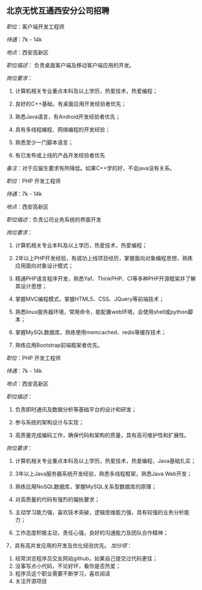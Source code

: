 ## 北京无忧互通西安分公司招聘

*职位*：客户端开发工程师

*待遇*：7k - 14k

*地点*：西安高新区

*职位描述*： 负责桌面客户端及移动客户端应用的开发。

*岗位要求*：

1. 计算机相关专业重点本科及以上学历，热爱技术，热爱编程；

2. 良好的C++基础，有桌面应用开发经验者优先；

3. 熟悉Java语言，有Android开发经验者优先；

4. 具有多线程编程、网络编程的开发经验；

5. 熟悉至少一门脚本语言；

6. 有已发布或上线的产品开发经验者优先

*备注*：对于应届生要求有所降低。如果C++学的好，不会java没有关系。

*职位*：PHP 开发工程师

*待遇*：7k - 14k

*地点*：西安高新区

*职位描述*：负责公司业务系统的界面开发

*岗位要求*：

1. 计算机相关专业本科及以上学历，热爱技术，热爱编程；

2. 2年以上PHP开发经验，有成功上线项目经历，掌握面向对象编程思想，熟练应用面向对象设计模式；

3. 精通PHP语言程序开发，熟悉Yaf、ThinkPHP、CI等多种PHP开源框架并了解其设计思想；

4. 掌握MVC编程模式，掌握HTML5、CSS、JQuery等前端技术；

5. 熟悉linux服务器环境，常用命令，能配置web环境，会使用shell或python脚本；

6. 掌握MySQL数据库，熟练使用memcached、redis等缓存技术；

7. 熟练应用Bootstrap前端框架者优先。

*职位*：PHP 开发工程师

*待遇*：7k - 14k

*地点*：西安高新区

*职位描述*：
  1. 负责即时通讯及数据分析等基础平台的设计和研发；

  2. 参与系统的架构设计与实现；

  3. 高质量完成编码工作，确保代码和架构的质量，具有高可维护性和扩展性。

*岗位要求*：
1. 计算机相关专业重点本科及以上学历，热爱技术，热爱编程，Java基础扎实；

2. 3年以上Java服务器系统开发经验，熟悉多线程框架，熟悉Java Web开发；

3. 熟练应用NoSQL数据库，掌握MySQL关系型数据库的原理；

4. 对高质量的代码有强烈的偏执要求；

5. 主动学习能力强，喜欢技术突破，逻辑思维能力强，具有较强的业务分析能力；

6. 工作态度积极主动，责任心强，良好的沟通能力及团队合作精神；

7、具有高并发应用的开发及优化经验优先。
*加分项*：
1. 经常浏览程序员交友网站github，如果自己提交过代码更佳；
2. 没事写点小代码，不论好坏，看你是否热爱；
3. 程序员这个职业需要不断学习，喜欢阅读
4. 关注开源项目
